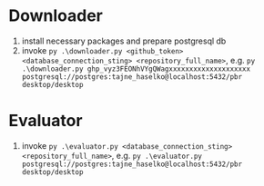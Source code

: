 # Downloader

1. install necessary packages and prepare postgresql db
2. invoke `py .\downloader.py <github_token> <database_connection_sting> <repository_full_name>`, e.g. `py .\downloader.py ghp_vyz3FEONhVYgQWagxxxxxxxxxxxxxxxxxxxx postgresql://postgres:tajne_haselko@localhost:5432/pbr desktop/desktop`

# Evaluator

1. invoke `py .\evaluator.py <database_connection_sting> <repository_full_name>`, e.g. `py .\evaluator.py postgresql://postgres:tajne_haselko@localhost:5432/pbr desktop/desktop`